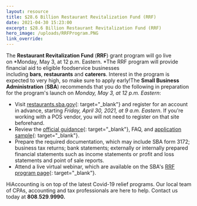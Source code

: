 ```yaml
---
layout: resource
title: $28.6 Billion Restaurant Revitalization Fund (RRF)
date: 2021-04-30 15:23:00
excerpt: $28.6 Billion Restaurant Revitalization Fund (RRF)
hero_image: /uploads/RRFProgram.PNG
link_override:
---
```


The&nbsp;**Restaurant Revitalization Fund**&nbsp;(**RRF**) grant program will go live on&nbsp;*Monday, May 3, at 12 p.m. Eastern.&nbsp;*The RRF program will provide financial aid to eligible foodservice businesses including&nbsp;**bars**,&nbsp;**restaurants**&nbsp;and&nbsp;**caterers**. Interest in the program is expected to very high, so make sure to apply early\!The&nbsp;**Small Business Administration**&nbsp;(**SBA**) recommends that you do the following in preparation for the program's launch on&nbsp;*Monday, May 3, at 12 p.m. Eastern*\:

* Visit&nbsp;[restaurants.sba.gov](https://restaurants.sba.gov/){: target="_blank"}&nbsp;and register for an account in advance, starting&nbsp;*Friday, April 30, 2021, at 9 a.m. Eastern*. If you're working with a POS vendor, you will not need to register on that site beforehand.&nbsp;
* Review the&nbsp;[official guidance](https://www.sba.gov/funding-programs/loans/covid-19-relief-options/restaurant-revitalization-fund){: target="_blank"}, FAQ, and&nbsp;[application sample](https://www.sba.gov/document/sba-form-3172-restaurant-revitalization-funding-application-sample){: target="_blank"}.
* Prepare the required documentation, which may include SBA form 3172; business tax returns; bank statements; externally or internally prepared financial statements such as income statements or profit and loss statements and point of sale reports.
* Attend a live virtual webinar, which are available on the SBA's&nbsp;[RRF program page](https://www.sba.gov/funding-programs/loans/covid-19-relief-options/restaurant-revitalization-fund#section-header-3){: target="_blank"}.

HiAccounting is on top of the latest Covid-19 relief programs. Our local team of CPAs, accounting and tax professionals are here to help. Contact us today at **808**.**529**.**9990\.**
